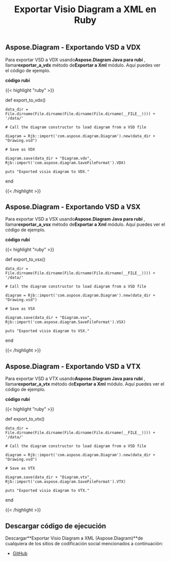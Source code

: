 ﻿---
title: Exportar Visio Diagram a XML en Ruby
type: docs
weight: 70
url: /es/java/export-visio-diagram-to-xml-in-ruby/
---
## **Aspose.Diagram - Exportando VSD a VDX**
Para exportar VSD a VDX usando**Aspose.Diagram Java para rubí** , llamar**exportar_a_vdx** método de**Exportar a Xml** módulo. Aquí puedes ver el código de ejemplo.

**código rubí**

{{< highlight "ruby" >}}

 def export_to_vdx()

    data_dir = File.dirname(File.dirname(File.dirname(File.dirname(__FILE__)))) + '/data/'

    # Call the diagram constructor to load diagram from a VSD file

    diagram = Rjb::import('com.aspose.diagram.Diagram').new(data_dir + "Drawing.vsd")

    # Save as VDX

    diagram.save(data_dir + "Diagram.vdx", Rjb::import('com.aspose.diagram.SaveFileFormat').VDX)

    puts "Exported visio diagram to VDX."

end

{{< /highlight >}}
## **Aspose.Diagram - Exportando VSD a VSX**
Para exportar VSD a VSX usando**Aspose.Diagram Java para rubí** , llamar**exportar_a_vsx** método de**Exportar a Xml** módulo. Aquí puedes ver el código de ejemplo.

**código rubí**

{{< highlight "ruby" >}}

 def export_to_vsx()

    data_dir = File.dirname(File.dirname(File.dirname(File.dirname(__FILE__)))) + '/data/'

    # Call the diagram constructor to load diagram from a VSD file

    diagram = Rjb::import('com.aspose.diagram.Diagram').new(data_dir + "Drawing.vsd")

    # Save as VSX

    diagram.save(data_dir + "Diagram.vsx", Rjb::import('com.aspose.diagram.SaveFileFormat').VSX)

    puts "Exported visio diagram to VSX."

end

{{< /highlight >}}
## **Aspose.Diagram - Exportando VSD a VTX**
Para exportar VSD a VTX usando**Aspose.Diagram Java para rubí** , llamar**exportar_a_vtx** método de**Exportar a Xml** módulo. Aquí puedes ver el código de ejemplo.

**código rubí**

{{< highlight "ruby" >}}

 def export_to_vtx()

    data_dir = File.dirname(File.dirname(File.dirname(File.dirname(__FILE__)))) + '/data/'

    # Call the diagram constructor to load diagram from a VSD file

    diagram = Rjb::import('com.aspose.diagram.Diagram').new(data_dir + "Drawing.vsd")

    # Save as VTX

    diagram.save(data_dir + "Diagram.vtx", Rjb::import('com.aspose.diagram.SaveFileFormat').VTX)

    puts "Exported visio diagram to VTX."

end

{{< /highlight >}}
## **Descargar código de ejecución**
 Descargar**Exportar Visio Diagram a XML (Aspose.Diagram)**de cualquiera de los sitios de codificación social mencionados a continuación:

- [GitHub](https://github.com/asposediagram/Aspose.Diagram-for-Java/blob/master/Plugins/Aspose_Diagram_Java_for_Ruby/lib/asposediagramjava/Export/exporttoxml.rb)
